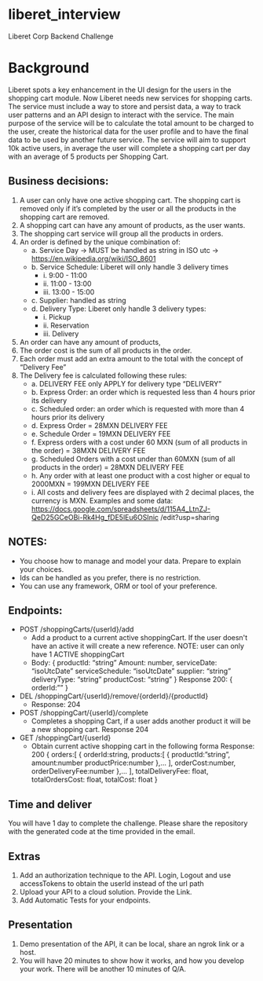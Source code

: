 # liberet_interview
Liberet Corp Backend Challenge

# Background
Liberet spots a key enhancement in the UI design for the users in the shopping cart module.
Now Liberet needs new services for shopping carts. The service must include a way to store
and persist data, a way to track user patterns and an API design to interact with the service. The
main purpose of the service will be to calculate the total amount to be charged to the user,
create the historical data for the user profile and to have the final data to be used by another
future service.
The service will aim to support 10k active users, in average the user will complete a shopping
cart per day with an average of 5 products per Shopping Cart.
## Business decisions:
1. A user can only have one active shopping cart. The shopping cart is removed only if
it’s completed by the user or all the products in the shopping cart are removed.
2. A shopping cart can have any amount of products, as the user wants.
3. The shopping cart service will group all the products in orders.
4. An order is defined by the unique combination of:
    - a. Service Day -> MUST be handled as string in ISO utc ->
https://en.wikipedia.org/wiki/ISO_8601
    - b. Service Schedule: Liberet will only handle 3 delivery times
        - i. 9:00 - 11:00
        - ii. 11:00 - 13:00
        - iii. 13:00 - 15:00
    - c. Supplier: handled as string
    - d. Delivery Type: Liberet only handle 3 delivery types:
        - i. Pickup
        - ii. Reservation
        - iii. Delivery
5. An order can have any amount of products,
6. The order cost is the sum of all products in the order.
7. Each order must add an extra amount to the total with the concept of “Delivery Fee”
8. The Delivery fee is calculated following these rules:
    - a. DELIVERY FEE only APPLY for delivery type “DELIVERY”
    - b. Express Order: an order which is requested less than 4 hours prior its delivery
    - c. Scheduled order: an order which is requested with more than 4 hours prior its
delivery
    - d. Express Order = 28MXN DELIVERY FEE
    - e. Schedule Order = 19MXN DELIVERY FEE
    - f. Express orders with a cost under 60 MXN (sum of all products in the order) =
38MXN DELIVERY FEE
    - g. Scheduled Orders with a cost under than 60MXN (sum of all products in the
order) = 28MXN DELIVERY FEE
    - h. Any order with at least one product with a cost higher or equal to 2000MXN =
199MXN DELIVERY FEE
    - i. All costs and delivery fees are displayed with 2 decimal places, the currency is
MXN.
Examples and some data:
https://docs.google.com/spreadsheets/d/115A4_LtnZJ-QeD25GCeOBi-Rk4Hg_fDE5lEu6OSInic
/edit?usp=sharing
## NOTES:
- You choose how to manage and model your data. Prepare to explain your choices.
- Ids can be handled as you prefer, there is no restriction.
- You can use any framework, ORM or tool of your preference.
## Endpoints:
- POST /shoppingCarts/{userId}/add
    -  Add a product to a current active shoppingCart. If the user doesn't have an active it will
create a new reference. NOTE: user can only have 1 ACTIVE shoppingCart
    - Body:
{
productId: “string”
Amount: number,
serviceDate: “isoUtcDate”
serviceSchedule: “isoUtcDate”
supplier: “string”
deliveryType: “string”
productCost: “string”
}
Response 200:
{
orderId:””
} 
- DEL /shoppingCart/{userId}/remove/{orderId}/{productId}
    - Response: 204
- POST /shoppingCart/{userId}/complete
    - Completes a shopping Cart, if a user adds another product it will be a new shopping cart.
Response 204
- GET /shoppingCart/{userId}
    - Obtain current active shopping cart in the following forma
Response: 200
{
orders:[
{
orderId:string,
products:[
{
productId:”string”,
amount:number
productPrice:number
},...
],
orderCost:number,
orderDeliveryFee:number
},...
],
totalDeliveryFee: float,
totalOrdersCost: float,
totalCost: float
}
## Time and deliver
You will have 1 day to complete the challenge. Please share the repository with the
generated code at the time provided in the email.
## Extras
1. Add an authorization technique to the API. Login, Logout and use accessTokens to
obtain the userId instead of the url path
2. Upload your API to a cloud solution. Provide the Link.
3. Add Automatic Tests for your endpoints.
## Presentation
1. Demo presentation of the API, it can be local, share an ngrok link or a host.
2. You will have 20 minutes to show how it works, and how you develop your work. There
will be another 10 minutes of Q/A.
